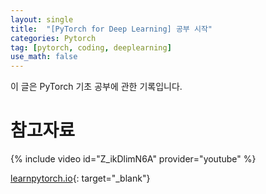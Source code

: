 ```yaml
---
layout: single
title:  "[PyTorch for Deep Learning] 공부 시작"
categories: Pytorch
tag: [pytorch, coding, deeplearning]
use_math: false
---
```


이 글은 PyTorch 기초 공부에 관한 기록입니다.

# 참고자료

{% include video id="Z_ikDlimN6A" provider="youtube" %}

[learnpytorch.io](https://www.learnpytorch.io/){: target="_blank"}
